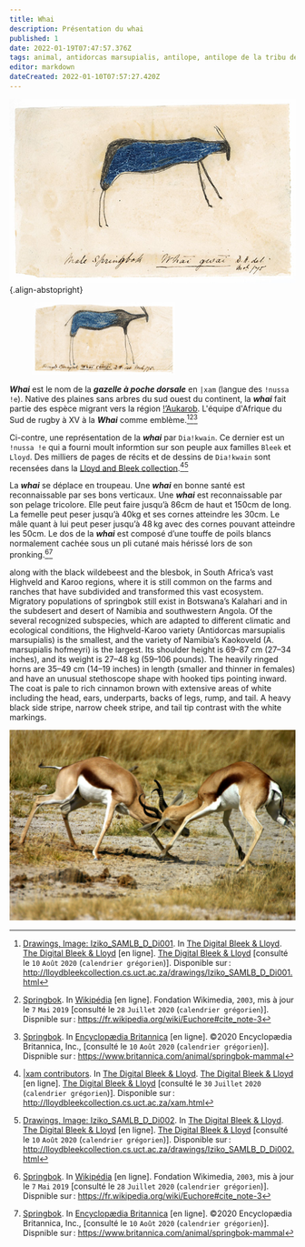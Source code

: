 ```yaml
---
title: Whai
description: Présentation du whai
published: 1
date: 2022-01-19T07:47:57.376Z
tags: animal, antidorcas marsupialis, antilope, antilope de la tribu des gazelles, bovidé, euchore, gazelle, gazelle à poche dorsale, haut du continent, springbok, springbuck, sud du continent, whai
editor: markdown
dateCreated: 2022-01-10T07:57:27.420Z
---
```


![!nussa-!e_whai-gwai_public-domain.jpg](/images/art/drawing/!nussa-!e_whai-gwai_public-domain.jpg){.align-abstopright}

<figure class="image image-style-align-right image_resized" style="width: 50%;"><img src="/images/art/drawing/!nussa-!e_whai-aityi-from-dia!kwain_public-domain.jpg"></figure>

***Whai*** est le nom de la ***gazelle à poche dorsale*** en `|xam` (langue des `!nussa !e`). Native des plaines sans arbres du sud ouest du continent, la ***whai*** fait partie des espèce migrant vers la région [ǃ’Aukarob](/encyclopedie/geographie/karoo).
L'équipe d'Afrique du Sud de rugby à XV à la ***Whai*** comme emblème.[^1][^4][^5]

Ci-contre, une représentation de la ***whai*** par `Dia!kwain`. Ce dernier est un `!nussa !e` qui a fourni moult informtion sur son peuple aux familles `Bleek` et `Lloyd`. Des milliers de pages de récits et de dessins de `Dia!kwain` sont recensées dans la [Lloyd and Bleek collection](http://lloydbleekcollection.cs.uct.ac.za).[^2][^3]

La ***whai*** se déplace en troupeau.
Une ***whai*** en bonne santé est reconnaissable par ses bons verticaux. Une ***whai*** est reconnaissable par son pelage tricolore. Elle peut faire jusqu’à 86cm de haut et 150cm de long. La femelle peut peser jusqu’à 40kg et ses cornes atteindre les 30cm. Le mâle quant à lui peut peser jusqu’à 48 kg avec des cornes pouvant atteindre les 50cm.
Le dos de la ***whai*** est composé d’une touffe de poils blancs normalement cachée sous un pli cutané mais hérissé lors de son pronking.[^4][^5]


 along with the black wildebeest and the blesbok, in South Africa’s vast Highveld and Karoo regions, where it is still common on the farms and ranches that have subdivided and transformed this vast ecosystem. Migratory populations of springbok still exist in Botswana’s Kalahari and in the subdesert and desert of Namibia and southwestern Angola. Of the several recognized subspecies, which are adapted to different climatic and ecological conditions, the Highveld-Karoo variety (Antidorcas marsupialis marsupialis) is the smallest, and the variety of Namibia’s Kaokoveld (A. marsupialis hofmeyri) is the largest. Its shoulder height is 69–87 cm (27–34 inches), and its weight is 27–48 kg (59–106 pounds). The heavily ringed horns are 35–49 cm (14–19 inches) in length (smaller and thinner in females) and have an unusual stethoscope shape with hooked tips pointing inward. The coat is pale to rich cinnamon brown with extensive areas of white including the head, ears, underparts, backs of legs, rump, and tail. A heavy black side stripe, narrow cheek stripe, and tail tip contrast with the white markings.

![whai.jpg](/images/animals/springbok/whai.jpg)

[^1]: [Drawings, Image: Iziko_SAMLB_D_Di001](http://lloydbleekcollection.cs.uct.ac.za/drawings/Iziko_SAMLB_D_Di001.html). In [The Digital Bleek & Lloyd](http://lloydbleekcollection.cs.uct.ac.za). [The Digital Bleek & Lloyd](http://lloydbleekcollection.cs.uct.ac.za) [en ligne]. [The Digital Bleek & Lloyd](http://lloydbleekcollection.cs.uct.ac.za) [consulté le `10` `Août` `2020` (`calendrier grégorien`)]. Disponible sur : http://lloydbleekcollection.cs.uct.ac.za/drawings/Iziko_SAMLB_D_Di001.html

[^2]: [|xam contributors](http://lloydbleekcollection.cs.uct.ac.za/xam.html). In [The Digital Bleek & Lloyd](http://lloydbleekcollection.cs.uct.ac.za). [The Digital Bleek & Lloyd](http://lloydbleekcollection.cs.uct.ac.za) [en ligne]. [The Digital Bleek & Lloyd](http://lloydbleekcollection.cs.uct.ac.za) [consulté le `30` `Juillet` `2020` (`calendrier grégorien`)]. Disponible sur : http://lloydbleekcollection.cs.uct.ac.za/xam.html

[^3]: [Drawings, Image: Iziko_SAMLB_D_Di002](http://lloydbleekcollection.cs.uct.ac.za/drawings/Iziko_SAMLB_D_Di002.html). In [The Digital Bleek & Lloyd](http://lloydbleekcollection.cs.uct.ac.za). [The Digital Bleek & Lloyd](http://lloydbleekcollection.cs.uct.ac.za) [en ligne]. [The Digital Bleek & Lloyd](http://lloydbleekcollection.cs.uct.ac.za) [consulté le `10` `Août` `2020` (`calendrier grégorien`)]. Disponible sur : http://lloydbleekcollection.cs.uct.ac.za/drawings/Iziko_SAMLB_D_Di002.html

[^4]: [Springbok](https://fr.wikipedia.org/wiki/Euchore#cite_note-3). In [Wikipédia](https://wikipedia.org) [en ligne]. Fondation Wikimedia, `2003`, mis à jour le `7` `Mai` `2019` [consulté le `28` `Juillet` `2020` (`calendrier grégorien`)]. Dispnible sur : https://fr.wikipedia.org/wiki/Euchore#cite_note-3

[^5]: [Springbok](https://www.britannica.com/animal/springbok-mammal). In [Encyclopædia Britannica](https://www.britannica.com/) [en ligne]. ©2020 Encyclopædia Britannica, Inc., [consulté le `10` `Août` `2020` (`calendrier grégorien`)]. Dispnible sur : https://www.britannica.com/animal/springbok-mammal